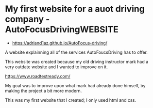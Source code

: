 # My first website for a auot driving company - AutoFocusDrivingWEBSITE

- https://adriand1az.github.io/AutoFocus-driving/

A website explainning all of the services AutoFoucsDriving has to offer.

This website was created because my old driving instructor mark had a very outdate website and I wanted to improve on it.

https://www.roadtestready.com/

My goal was to improve upon what mark had already done himself, by making the project a bit more modern.

This was my first website that I created; I only used html and css.


